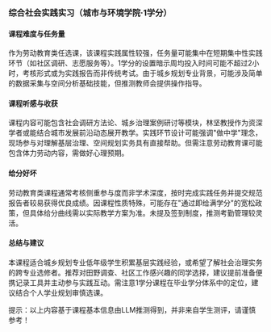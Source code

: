 ### 综合社会实践实习（城市与环境学院·1学分）

#### 课程难度与任务量  
作为劳动教育类任选课，该课程实践属性较强，任务量可能集中在短期集中性实践环节（如社区调研、志愿服务等）。1学分的设置暗示周均投入时间可能不超过2小时，考核形式或为实践报告而非传统考试。由于城乡规划专业背景，可能涉及简单的数据采集与空间分析基础技能，但推测教师会提供操作指导。

#### 课程听感与收获  
课程内容可能包含社会调研方法论、城乡治理案例研讨等模块，林坚教授作为资深学者或能结合城市发展前沿动态展开教学。实践环节设计可能强调"做中学"理念，现场参与对理解基层治理、空间规划实务具有直接帮助。但需注意劳动教育课可能包含体力劳动内容，需做好心理预期。

#### 给分好坏  
劳动教育类课程通常考核侧重参与度而非学术深度，按时完成实践任务并提交规范报告者较易获得优良成绩。因课程性质特殊，可能存在"通过即给满学分"的宽松政策，但具体给分曲线需以实际教学方案为准。未提及签到制度，推测考勤管理较灵活。

#### 总结与建议  
本课程适合城乡规划专业低年级学生积累基层实践经验，或希望了解社会治理实务的跨专业选修者。推荐对田野调查、社区工作感兴趣的同学选择，建议提前准备便携记录工具并主动参与实践互动。需注意1学分课程在毕业学分体系中的定位，建议结合个人学业规划审慎选课。

提示：以上内容基于课程基本信息由LLM推测得到，并非来自学生测评，请谨慎参考！